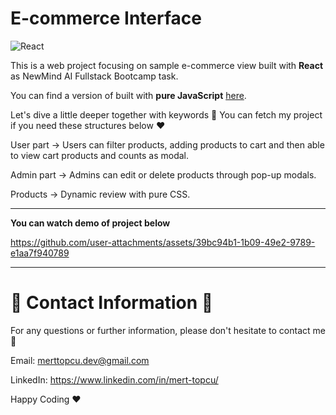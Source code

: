 # E-commerce Interface 

![React](https://img.shields.io/badge/react-%2320232a.svg?style=for-the-badge&logo=react&logoColor=%2361DAFB)

This is a web project focusing on sample e-commerce view built with **React** as NewMind AI Fullstack Bootcamp task.

You can find a version of built with **pure JavaScript** [here](https://github.com/Chessfull/SampleECommerceSite).

Let's dive a little deeper together with keywords 🚀 You can fetch my project if you need these structures below ❤️

User part -> Users can filter products, adding products to cart and then able to view cart products and counts as modal.

Admin part -> Admins can edit or delete products through pop-up modals.

Products -> Dynamic review with pure CSS.

________________________________________________________________________________________________________________________

**You can watch demo of project below** 

https://github.com/user-attachments/assets/39bc94b1-1b09-49e2-9789-e1aa7f940789

________________________________________________________________________________________________________________________

# :incoming_envelope: Contact Information :incoming_envelope:

For any questions or further information, please don't hesitate to contact me :pray:

Email: merttopcu.dev@gmail.com

LinkedIn: https://www.linkedin.com/in/mert-topcu/

Happy Coding ❤️
